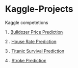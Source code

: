 # Kaggle-Projects
Kaggle competetions

1 . [Bulldozer Price Prediction](https://www.kaggle.com/c/bluebook-for-bulldozers)

2 . [House Rate Prediction](https://www.kaggle.com/alwaysddr/house-price-prediction)

3 . [Titanic Survival Prediction](https://www.kaggle.com/alwaysddr/titanic-prediction-initial-impression)

4 . [Stroke Prediction](https://www.kaggle.com/alwaysddr/eda-tools-and-roc-auc-evaluation-80-96)
